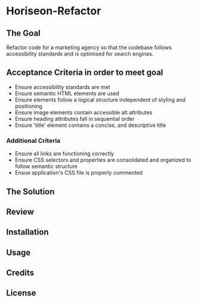 # Horiseon-Refactor

## The Goal
Refactor code for a marketing agency so that the codebase follows accessibility standards and is optimised for search engines.


## Acceptance Criteria in order to meet goal
* Ensure accessibility standards are met
* Ensure semantic HTML elements are used
* Ensure elements follow a logical structure independent of styling and positioning
* Ensure image elements contain accessible alt attributes
* Ensure heading attributes fall in sequential order
* Ensure 'title' element contains a concise, and descriptive title

### Additional Criteria
* Ensure all links are functioning correctly
* Ensure CSS selectors and properties are consolidated and organized to follow semantic structure
* Ensue application's CSS file is properly commented

## The Solution

## Review

## Installation

## Usage

## Credits

## License
